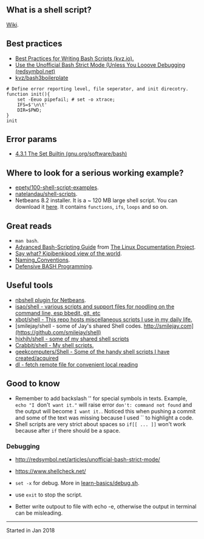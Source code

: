 ## What is a shell script?
[Wiki](https://en.wikipedia.org/wiki/Shell_script).

## Best practices

* [Best Practices for Writing Bash Scripts (kvz.io).](https://kvz.io/blog/2013/11/21/bash-best-practices/)
* [Use the Unofficial Bash Strict Mode (Unless You Looove Debugging (redsymbol.net)](http://redsymbol.net/articles/unofficial-bash-strict-mode/)
* [kvz/bash3boilerplate](https://github.com/kvz/bash3boilerplate/blob/master/main.sh)

```shell
# Define error reporting level, file seperator, and init direcotry.
function init(){
    set -Eeuo pipefail; # set -o xtrace;
    IFS=$'\n\t'
    DIR=$PWD;
}
init
```

## Error params

* [4.3.1 The Set Builtin (gnu.org/software/bash)](https://www.gnu.org/software/bash/manual/html_node/The-Set-Builtin.html#The-Set-Builtin)

## Where to look for a serious working example?
* [epety/100-shell-script-examples](https://github.com/epety/100-shell-script-examples).
* [natelandau/shell-scripts](https://github.com/natelandau/shell-scripts).
* Netbeans 8.2 installer. It is a ~ 120 MB large shell script. You can download it
[here](https://netbeans.org/downloads/start.html?platform=linux&lang=en&option=php&bits=x64).
It contains `functions`, `ifs`, `loops` and so on.

## Great reads
* `man bash`.
* [Advanced Bash-Scripting Guide](http://tldp.org/LDP/abs/html/) from [The Linux Documentation Project](http://tldp.org/).
* [Say what? Kipibenkipod view of the world](http://www.kfirlavi.com/).
* [Naming_Conventions](https://google.github.io/styleguide/shell.xml#Naming_Conventions).
* [Defensive BASH Programming](http://www.kfirlavi.com/blog/2012/11/14/defensive-bash-programming/).

## Useful tools
* [nbshell plugin for Netbeans](http://plugins.netbeans.org/plugin/68049/nbshell).
* [isao/shell - various scripts and support files for noodling on the command line, esp bbedit, git, etc](https://github.com/isao/shell)
* [xbot/shell - This repo hosts miscellaneous scripts I use in my daily life.](https://github.com/xbot/shell)
* [smilejay/shell - some of Jay's shared Shell codes. http://smilejay.com](https://github.com/smilejay/shell)
* [hjxhjh/shell - some of my shared shell scripts](https://github.com/hjxhjh/shell)
* [Crabbit/shell - My shell scripts.](https://github.com/Crabbit/shell)
* [geekcomputers/Shell - Some of the handy shell scripts I have created/acquired](https://github.com/geekcomputers/Shell)
* [dl - fetch remote file for convenient local reading](https://github.com/redsymbol/dl)

## Good to know

* Remember to add backslash '\' for special symbols in texts. Example,
`echo "I `don't` want it."` will raise error `don't: command not found` and the
output will become `I want it.`. Noticed this when pushing a commit and some of
the text was missing because I used `` to highlight a code.
* Shell scripts are very strict about spaces so `if[[ ... ]]` won't work because
after `if` there should be a space.

### Debugging

* http://redsymbol.net/articles/unofficial-bash-strict-mode/
* https://www.shellcheck.net/

* `set -x` for debug. More in [learn-basics/debug.sh](learn-basics/debug.sh).
* use `exit` to stop the script. 
* Better write outpout to file with echo -e, otherwise the output in terminal can be misleading.


---------------------------------
Started in Jan 2018
